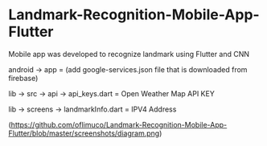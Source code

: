 # Landmark-Recognition-Mobile-App-Flutter
Mobile app was developed to recognize landmark using Flutter and CNN

android -> app                              = (add google-services.json file that is downloaded from firebase)

lib     -> src      -> api -> api_keys.dart = Open Weather Map API KEY

lib     -> screens -> landmarkInfo.dart     = IPV4 Address

(https://github.com/oflimuco/Landmark-Recognition-Mobile-App-Flutter/blob/master/screenshots/diagram.png)
